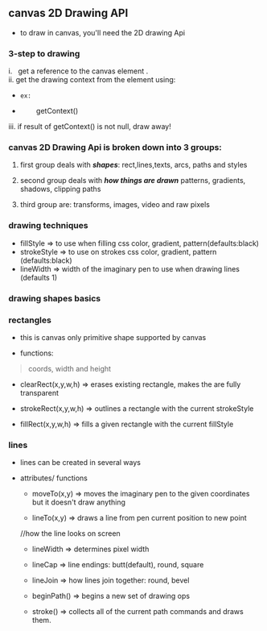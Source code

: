 ## canvas 2D Drawing API

- to draw in canvas, you'll need the 2D drawing Api

### 3-step to drawing

i.   get a reference to the canvas element .    
ii.  get the drawing context from the element using:     

+     ex:    
*         getContext()   

iii. if result of getContext() is not null, draw away!       



### canvas 2D Drawing Api is broken down into 3 groups:

1. first group deals with ***shapes***: rect,lines,texts, arcs, paths and styles

2. second group deals with ***how things are drawn***
   patterns, gradients, shadows, clipping paths
   
3. third group are: transforms, images, video and raw pixels   


### drawing techniques

- fillStyle   => to use when filling css color, gradient, pattern(defaults:black)
- strokeStyle => to use on strokes css color, gradient, pattern (defaults:black)
- lineWidth   => width of the imaginary pen to use when drawing lines (defaults 1)


### drawing shapes basics

### rectangles
- this is canvas only primitive shape supported by canvas

- functions:

> coords, width and height
   
   * clearRect(x,y,w,h)  => erases existing rectangle, makes the are fully  
                            transparent
   
   * strokeRect(x,y,w,h) => outlines a rectangle with the current strokeStyle
   
   * fillRect(x,y,w,h)   => fills a given rectangle with the current fillStyle
   
   
### lines
- lines can be created in several ways

- attributes/ functions

   * moveTo(x,y) => moves the imaginary pen to the given coordinates 
                    but it doesn't draw anything
                    
   * lineTo(x,y) => draws a line from pen current position to new point
   
   //how the line looks on screen
   * lineWidth   => determines pixel width
   * lineCap     => line endings: butt(default), round, square 
   * lineJoin    => how lines join together: round, bevel
   
   * beginPath() => begins a new set of drawing ops
   * stroke()    => collects all of the current path commands and draws them. 
   
   
   
   
   
   
   
   
   
   
   
   
   
   
   
   
   
   
   














